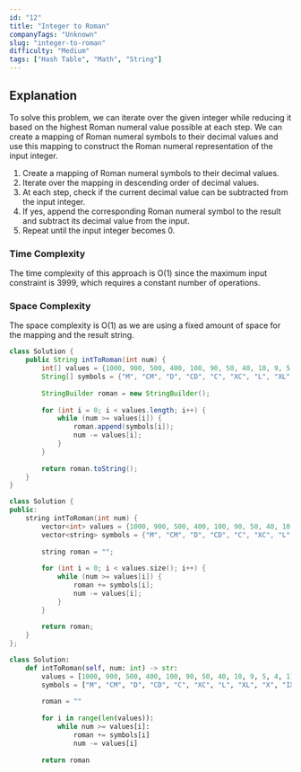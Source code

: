 ```yaml
---
id: "12"
title: "Integer to Roman"
companyTags: "Unknown"
slug: "integer-to-roman"
difficulty: "Medium"
tags: ["Hash Table", "Math", "String"]
---
```


## Explanation
To solve this problem, we can iterate over the given integer while reducing it based on the highest Roman numeral value possible at each step. We can create a mapping of Roman numeral symbols to their decimal values and use this mapping to construct the Roman numeral representation of the input integer.

1. Create a mapping of Roman numeral symbols to their decimal values.
2. Iterate over the mapping in descending order of decimal values.
3. At each step, check if the current decimal value can be subtracted from the input integer.
4. If yes, append the corresponding Roman numeral symbol to the result and subtract its decimal value from the input.
5. Repeat until the input integer becomes 0.

### Time Complexity
The time complexity of this approach is O(1) since the maximum input constraint is 3999, which requires a constant number of operations.

### Space Complexity
The space complexity is O(1) as we are using a fixed amount of space for the mapping and the result string.
```java
class Solution {
    public String intToRoman(int num) {
        int[] values = {1000, 900, 500, 400, 100, 90, 50, 40, 10, 9, 5, 4, 1};
        String[] symbols = {"M", "CM", "D", "CD", "C", "XC", "L", "XL", "X", "IX", "V", "IV", "I"};
        
        StringBuilder roman = new StringBuilder();
        
        for (int i = 0; i < values.length; i++) {
            while (num >= values[i]) {
                roman.append(symbols[i]);
                num -= values[i];
            }
        }
        
        return roman.toString();
    }
}
```

```cpp
class Solution {
public:
    string intToRoman(int num) {
        vector<int> values = {1000, 900, 500, 400, 100, 90, 50, 40, 10, 9, 5, 4, 1};
        vector<string> symbols = {"M", "CM", "D", "CD", "C", "XC", "L", "XL", "X", "IX", "V", "IV", "I"};
        
        string roman = "";
        
        for (int i = 0; i < values.size(); i++) {
            while (num >= values[i]) {
                roman += symbols[i];
                num -= values[i];
            }
        }
        
        return roman;
    }
};
```

```python
class Solution:
    def intToRoman(self, num: int) -> str:
        values = [1000, 900, 500, 400, 100, 90, 50, 40, 10, 9, 5, 4, 1]
        symbols = ["M", "CM", "D", "CD", "C", "XC", "L", "XL", "X", "IX", "V", "IV", "I"]
        
        roman = ""
        
        for i in range(len(values)):
            while num >= values[i]:
                roman += symbols[i]
                num -= values[i]
        
        return roman
```